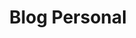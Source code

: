 ---
title: Blog Personal
menu:
  sidebar:
    name: Blog Personal
    identifier: blog_personal
draft: true
---